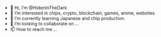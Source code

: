 - 👋 Hi, I’m @HidenInTheDark
- 👀 I’m interested in chips, crypto, blockchain, games, anime, websites.
- 🌱 I’m currently learning Japanese and chip production.
- 💞️ I’m looking to collaborate on ...
- 📫 How to reach me ...

<!---
HidenInTheDark/HidenInTheDark is a ✨ special ✨ repository because its `README.md` (this file) appears on your GitHub profile.
You can click the Preview link to take a look at your changes.
--->
